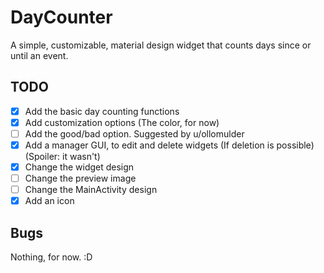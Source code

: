 # DayCounter
A simple, customizable, material design widget that counts days since or until an event.

## TODO
- [x] Add the basic day counting functions
- [x] Add customization options (The color, for now)
- [ ] Add the good/bad option. Suggested by u/ollomulder
- [x] Add a manager GUI, to edit and delete widgets (If deletion is possible) (Spoiler: it wasn't)
- [x] Change the widget design
- [ ] Change the preview image
- [ ] Change the MainActivity design
- [x] Add an icon

## Bugs

Nothing, for now. :D
